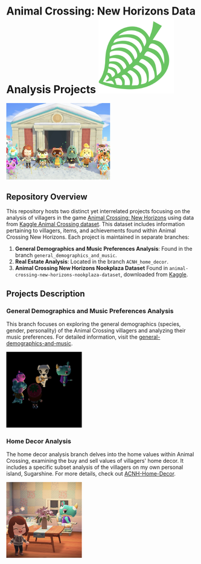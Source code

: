 # Animal Crossing: New Horizons Data Analysis Projects <img src="/images/acnh_logo1.png" alt="Animal Crossing Leaf Logo" width="200"/>

<img src="/images/villagers_celebrate_mueseum.jpg" alt="Animal Crossing Mueseum Celebration" width="275"/>

## Repository Overview
This repository hosts two distinct yet interrelated projects focusing on the analysis of villagers in the game [Animal Crossing: New Horizons](https://animalcrossing.nintendo.com/new-horizons/) using data from [Kaggle Animal Crossing dataset](https://www.kaggle.com/jessicali9530/animal-crossing-new-horizons-nookplaza-dataset). This dataset includes information pertaining to villagers, items, and achievements found within Animal Crossing New Horizons. Each project is maintained in separate branches:

1. **General Demographics and Music Preferences Analysis**: Found in the branch `general_demographics_and_music`.
2. **Real Estate Analysis**: Located in the branch `ACNH_home_decor`.
3. **Animal Crossing New Horizons Nookplaza Dataset** Found in `animal-crossing-new-horizons-nookplaza-dataset`, downloaded from [Kaggle](https://www.kaggle.com/jessicali9530/animal-crossing-new-horizons-nookplaza-dataset).

## Projects Description
### General Demographics and Music Preferences Analysis
This branch focuses on exploring the general demographics (species, gender, personality) of the Animal Crossing villagers and analyzing their music preferences. For detailed information, visit the [general-demographics-and-music](https://github.com/megan-es/animal-crossing-new-horizons-project/tree/main/general-demographics-and-music).

<img src="/images/kk_dark1.jpg" alt="Animal Crossing Mueseum Celebration" width="200"/>

### Home Decor Analysis
The home decor analysis branch delves into the home values within Animal Crossing, examining the buy and sell values of villagers' home decor. It includes a specific subset analysis of the villagers on my own personal island, Sugarshine. For more details, check out [ACNH-Home-Decor](https://github.com/megan-es/animal-crossing-new-horizons-project/tree/main/ACNH-Home-Decor).

<img src="/images/villager_home1.jpg" alt="Animal Crossing Mueseum Celebration" width="200"/>